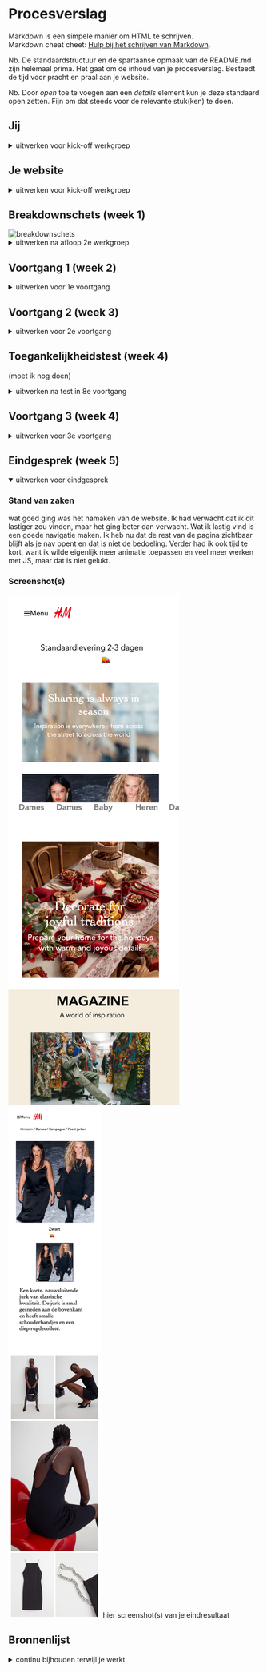 # Procesverslag
Markdown is een simpele manier om HTML te schrijven.  
Markdown cheat cheet: [Hulp bij het schrijven van Markdown](https://github.com/adam-p/markdown-here/wiki/Markdown-Cheatsheet).

Nb. De standaardstructuur en de spartaanse opmaak van de README.md zijn helemaal prima. Het gaat om de inhoud van je procesverslag. Besteedt de tijd voor pracht en praal aan je website.

Nb. Door *open* toe te voegen aan een *details* element kun je deze standaard open zetten. Fijn om dat steeds voor de relevante stuk(ken) te doen.





## Jij

<details>
<summary>uitwerken voor kick-off werkgroep</summary>

### Auteur:
Yasmina Rietkerk

#### Je startniveau:
Rode piste

#### Je focus:
Surface plane
 
</details>





## Je website

<details>
<summary>uitwerken voor kick-off werkgroep</summary>

### Je opdracht:
De website van de H&M. www.hm.com 

#### Screenshot(s) van de eerste pagina (small screen): 
Startpagina
<img src="images/IMG_1435.PNG" width="375px" alt="omschrijving van de pagina">

#### Screenshot(s) van de tweede pagina (small screen):
Punten 
<img src="images/IMG_1436.PNG" width="375px" alt="omschrijving van de pagina">
 
</details>



## Breakdownschets (week 1)

<img src="images/breakdownschets.jpg" alt="breakdownschets">

<details>
<summary>uitwerken na afloop 2e werkgroep</summary>

### de hele pagina: 
<img src="images/dummy-plaatje.jpg" width="375px" alt="breakdown van de hele pagina">

### dynamisch deel (bijv menu): 
<img src="images/dummy-plaatje.jpg" width="375px" alt="breakdown van een dynamisch deel">

### wellicht nog een dynamisch deel (bijv filter): 
<img src="images/dummy-plaatje.jpg" width="375px" alt="breakdown van nog een dynamisch deel">

</details>





## Voortgang 1 (week 2)

<details>
<summary>uitwerken voor 1e voortgang</summary>

### Stand van zaken
Voor de eerste voortgang was ik nog niet heel ver met mijn website. Ik had het grootste gedeelte van mijn HTML en de indeling van de CSS. Dat was allemaal goed gelukt.
Ik had moeite met het selecteren van de juiste sections. Ik wilde 1 image selecteren, maar dat lukte niet.


### Agenda voor meeting
samen met je groepje opstellen

| Yasmina        | Cheun                        |  
| ---            | ---                          |
| Hoe selecteer  | Navigatie probleem oplossen. | 
| ik de juiste   | dit als er tijd is           | 
| img?           | ...                          |


### Verslag van meeting
hier na afloop snel de uitkomsten van de meeting vastleggen

- met section:nth-of-type(1) img selecteer je de image uit de eerste section.
- Met transform: skew(-10deg) maak je een element schuin (mijn mooie vrachtwagentje).
- Met ::after zorg je dat een element ergens na komt en met ::before zorg je dat een element ergens
  voor komt. Hiervoor moet je altijd content gebruiken.

</details>





## Voortgang 2 (week 3)

<details>
<summary>uitwerken voor 2e voortgang</summary>

### Stand van zaken
Ik heb een font gekozen (Avenir) en ik heb mijn nav gemaakt. Dit ging best goed. Ik heb hierbij hulp gehad van een klasgenoot, de code van de humpty opdracht gebruikt en dingen gezocht op internet en de nav werkt nu.
Het enige probleem is, als je de nav sluit dan zie je alle elementen verschuiven. Dit hoort niet. 


### Agenda voor meeting
samen met je groepje opstellen

| Yasmina                                                                           | Cheun              | Selina         | 
| ---                                                                               | ---                | ---            | 
| Tekst onder de afbeelding krijgen.                                                |                    |                |
| H&M logo blijft in de nav zitten  |                    |                |
| Elementen uit de nav schuiven op.                                            | ...                | ...            |

### Verslag van meeting
hier na afloop snel de uitkomsten van de meeting vastleggen

- Tekst onder de afbeelding met: display: flex; flex-direction: column-reverse;
- Met display: block; verschuiven de elementen uit de nav niet meer.
- Geen standaard margin meegeven, maar op individuele elementen.

</details>





## Toegankelijkheidstest (week 4)

(moet ik nog doen)

<details>
<summary>uitwerken na test in 8e voortgang</summary>

### Bevindingen
Lijst met je bevindingen die in de test naar voren kwamen:

#### Titel eerste bevinding
Hier korte omschrijving (met indien nodig een afbeelding)

Hier een omschrijving van hoe het opgelost kan worden (met indien nodig een afbeelding)


#### Titel tweede bevinding. 
Hier korte omschrijving (met indien nodig een afbeelding)

Hier een omschrijving van hoe het opgelost kan worden (met indien nodig een afbeelding)


#### Titel volgende bevinding. 
Hier korte omschrijving (met indien nodig een afbeelding)

Hier een omschrijving van hoe het opgelost kan worden (met indien nodig een afbeelding)


#### Titel nog een bevinding. 
Hier korte omschrijving (met indien nodig een afbeelding)

Hier een omschrijving van hoe het opgelost kan worden (met indien nodig een afbeelding)

</details>





## Voortgang 3 (week 4)

<details>
<summary>uitwerken voor 3e voortgang</summary>

### Stand van zaken
hier dit ging goed & dit was lastig (neem ook screenshots op van delen van je website en code)


### Agenda voor meeting
samen met je groepje opstellen

| Yasmina      | student 2          | student 3    | student 4        |
| ---            | ---                | ---          | ---              |
| De nav werkt niet goed. Als hij opent kun je blijven scrollen en dat hoort niet  | en dit             | en ik dit    | en dan ik dat    |
| Ik heb 5 afbeeldingen op mijn tweede pagina, er moeten er 2 naast elkaar en nu staan ze alle 5 naast elkaar.| dit als er tijd is | nog een punt | dit wil ik zeker |
| ...            | ...                | ...          | ...              |


### Verslag van meeting
hier na afloop snel de uitkomsten van de meeting vastleggen

- Ik was niet bij de meeting, omdat mijn opa en oma 50 jaar getrouwd waren, maar het probleem met de foto's is opgelost door een div te gebruiken.

</details>





## Eindgesprek (week 5)

<details open>
<summary>uitwerken voor eindgesprek</summary>

### Stand van zaken
wat goed ging was het namaken van de website. Ik had verwacht dat ik dit lastiger zou vinden, maar het ging beter dan verwacht. Wat ik lastig vind is een goede navigatie maken. Ik heb nu dat de rest van de pagina zichtbaar blijft als je nav opent en dat is niet de bedoeling. Verder had ik ook tijd te kort, want ik wilde eigenlijk meer animatie toepassen en veel meer werken met JS, maar dat is niet gelukt.

### Screenshot(s)
<img src="images/helepagina1.png" alt="screenshot van de eerste pagina">
<img src="images/helepagina2.png" alt="screenshot van de tweede pagina">
hier screenshot(s) van je eindresultaat

</details>





## Bronnenlijst

<details>
<summary>continu bijhouden terwijl je werkt</summary>

Nb. Wees specifiek ('css-tricks' als bron is bijv. niet specifiek genoeg).

1. https://css-tricks.com/snippets/css/a-guide-to-flexbox/
2. https://developer.mozilla.org/en-US/docs/Web/CSS/animation-iteration-count?retiredLocale=nl
3. https://developer.mozilla.org/en-US/docs/Web/CSS/transform-function/translateX()

</details>